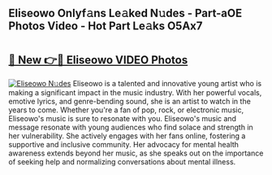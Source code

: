 ## Eliseowo Onlyf𝚊ns Le𝚊ked N𝚞des - Part-aOE Photos Video - Hot Part Le𝚊ks O5Ax7

# <h2><a href="http://ab32243.deff.icu/?id=Eliseowo">🔗 New 👉🔴 Eliseowo VIDEO Photos</a></h2>

[![Eliseowo N𝚞des](https://i.imgur.com/rIISA9y.gif)](http://ab32243.deff.icu/?id=Eliseowo)
Eliseowo is a talented and innovative young artist who is making a significant impact in the music industry. With her powerful vocals, emotive lyrics, and genre-bending sound, she is an artist to watch in the years to come. Whether you're a fan of pop, rock, or electronic music, Eliseowo's music is sure to resonate with you. Eliseowo's music and message resonate with young audiences who find solace and strength in her vulnerability. She actively engages with her fans online, fostering a supportive and inclusive community. Her advocacy for mental health awareness extends beyond her music, as she speaks out on the importance of seeking help and normalizing conversations about mental illness.
